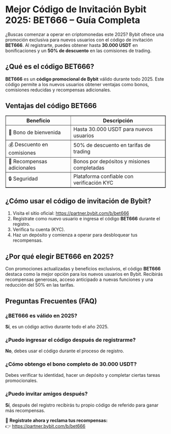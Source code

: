 <h1>Mejor Código de Invitación Bybit 2025: BET666 – Guía Completa</h1>

<p>¿Buscas comenzar a operar en criptomonedas este 2025? Bybit ofrece una promoción exclusiva para nuevos usuarios con el código de invitación <strong>BET666</strong>. Al registrarte, puedes obtener hasta <strong>30.000 USDT</strong> en bonificaciones y un <strong>50% de descuento</strong> en las comisiones de trading.</p>

<h2>¿Qué es el código BET666?</h2>
<p><strong>BET666</strong> es un <strong>código promocional de Bybit</strong> válido durante todo 2025. Este código permite a los nuevos usuarios obtener ventajas como bonos, comisiones reducidas y recompensas adicionales.</p>

<h2>Ventajas del código BET666</h2>
<table border="1" cellpadding="8" cellspacing="0">
<thead>
<tr>
<th>Beneficio</th>
<th>Descripción</th>
</tr>
</thead>
<tbody>
<tr>
<td>🎉 Bono de bienvenida</td>
<td>Hasta 30.000 USDT para nuevos usuarios</td>
</tr>
<tr>
<td>💰 Descuento en comisiones</td>
<td>50% de descuento en tarifas de trading</td>
</tr>
<tr>
<td>🎁 Recompensas adicionales</td>
<td>Bonos por depósitos y misiones completadas</td>
</tr>
<tr>
<td>🔒 Seguridad</td>
<td>Plataforma confiable con verificación KYC</td>
</tr>
</tbody>
</table>

<h2>¿Cómo usar el código de invitación de Bybit?</h2>
<ol>
<li>Visita el sitio oficial: <a href="https://partner.bybit.com/b/bet666" target="_blank">https://partner.bybit.com/b/bet666</a></li>
<li>Regístrate como nuevo usuario e ingresa el código <strong>BET666</strong> durante el registro.</li>
<li>Verifica tu cuenta (KYC).</li>
<li>Haz un depósito y comienza a operar para desbloquear tus recompensas.</li>
</ol>

<h2>¿Por qué elegir BET666 en 2025?</h2>
<p>Con promociones actualizadas y beneficios exclusivos, el código <strong>BET666</strong> destaca como la mejor opción para los nuevos usuarios en Bybit. Recibirás recompensas generosas, acceso anticipado a nuevas funciones y una reducción del 50% en las tarifas.</p>

<h2>Preguntas Frecuentes (FAQ)</h2>
<h3>¿BET666 es válido en 2025?</h3>
<p><strong>Sí</strong>, es un código activo durante todo el año 2025.</p>

<h3>¿Puedo ingresar el código después de registrarme?</h3>
<p><strong>No</strong>, debes usar el código durante el proceso de registro.</p>

<h3>¿Cómo obtengo el bono completo de 30.000 USDT?</h3>
<p>Debes verificar tu identidad, hacer un depósito y completar ciertas tareas promocionales.</p>

<h3>¿Puedo invitar amigos después?</h3>
<p><strong>Sí</strong>, después del registro recibirás tu propio código de referido para ganar más recompensas.</p>

<p>🚀 <strong>Regístrate ahora y reclama tus recompensas:</strong><br>
👉 <a href="https://partner.bybit.com/b/bet666" target="_blank">https://partner.bybit.com/b/bet666</a></p>

<!-- SCHEMA.ORG JSON-LD -->
<script type="application/ld+json">
{
  "@context": "https://schema.org",
  "@type": "Article",
  "headline": "Mejor Código de Invitación Bybit 2025: BET666 – Guía Completa",
  "description": "Obtén hasta 30.000 USDT y 50% de descuento en comisiones con el código BET666 en Bybit. Oferta válida para nuevos usuarios en 2025.",
  "datePublished": "2025-05-21",
  "author": {
    "@type": "Person",
    "name": "Equipo Bybit España"
  },
  "publisher": {
    "@type": "Organization",
    "name": "Bybit",
    "logo": {
      "@type": "ImageObject",
      "url": "https://www.bybit.com/favicon.ico"
    }
  },
  "mainEntityOfPage": {
    "@type": "WebPage",
    "@id": "https://partner.bybit.com/b/bet666"
  }
}
</script>

<script type="application/ld+json">
{
  "@context": "https://schema.org",
  "@type": "FAQPage",
  "mainEntity": [
    {
      "@type": "Question",
      "name": "¿BET666 es válido en 2025?",
      "acceptedAnswer": {
        "@type": "Answer",
        "text": "Sí, el código de invitación BET666 es válido durante todo 2025."
      }
    },
    {
      "@type": "Question",
      "name": "¿Puedo ingresar el código después del registro?",
      "acceptedAnswer": {
        "@type": "Answer",
        "text": "No, el código debe usarse en el momento del registro."
      }
    },
    {
      "@type": "Question",
      "name": "¿Cómo accedo al bono completo de 30.000 USDT?",
      "acceptedAnswer": {
        "@type": "Answer",
        "text": "Debes completar la verificación KYC, hacer un depósito y participar en misiones o promociones de Bybit."
      }
    },
    {
      "@type": "Question",
      "name": "¿Puedo invitar amigos y obtener más recompensas?",
      "acceptedAnswer": {
        "@type": "Answer",
        "text": "Sí, luego del registro podrás compartir tu propio código de referido y ganar recompensas adicionales."
      }
    }
  ]
}
</script>

<script type="application/ld+json">
{
  "@context": "https://schema.org",
  "@type": "Offer",
  "name": "Código de Invitación Bybit BET666",
  "url": "https://partner.bybit.com/b/bet666",
  "priceCurrency": "USDT",
  "price": "0.00",
  "category": "Criptomonedas",
  "eligibleCustomerType": "Nuevo usuario",
  "description": "Código BET666 para nuevos usuarios en Bybit. Bonos de hasta 30.000 USDT y 50% de descuento en tarifas de trading.",
  "validFrom": "2025-01-01",
  "validThrough": "2025-12-31"
}
</script>

</body>
</html>

